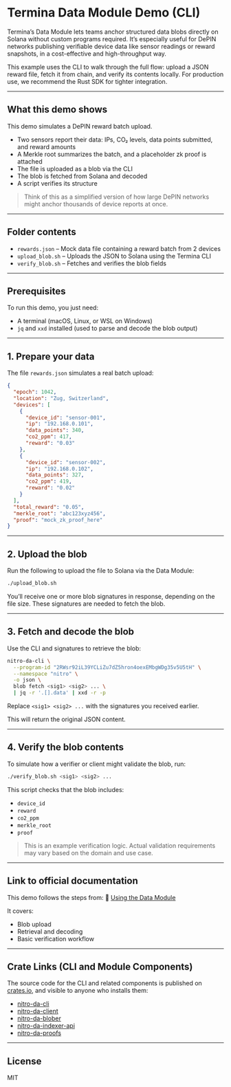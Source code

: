 # Termina Data Module Demo (CLI)

Termina’s Data Module lets teams anchor structured data blobs directly on Solana without custom programs required.
It’s especially useful for DePIN networks publishing verifiable device data like sensor readings or reward snapshots, in a cost-effective and high-throughput way.

This example uses the CLI to walk through the full flow: upload a JSON reward file, fetch it from chain, and verify its contents locally.
For production use, we recommend the Rust SDK for tighter integration.

---

## What this demo shows

This demo simulates a DePIN reward batch upload.

- Two sensors report their data: IPs, CO₂ levels, data points submitted, and reward amounts
- A Merkle root summarizes the batch, and a placeholder zk proof is attached
- The file is uploaded as a blob via the CLI
- The blob is fetched from Solana and decoded
- A script verifies its structure

> Think of this as a simplified version of how large DePIN networks might anchor thousands of device reports at once.

---

## Folder contents

- `rewards.json` – Mock data file containing a reward batch from 2 devices  
- `upload_blob.sh` – Uploads the JSON to Solana using the Termina CLI  
- `verify_blob.sh` – Fetches and verifies the blob fields

---

## Prerequisites

To run this demo, you just need:

- A terminal (macOS, Linux, or WSL on Windows)
- `jq` and `xxd` installed (used to parse and decode the blob output)

---

## 1. Prepare your data

The file `rewards.json` simulates a real batch upload:

```json
{
  "epoch": 1042,
  "location": "Zug, Switzerland",
  "devices": [
    {
      "device_id": "sensor-001",
      "ip": "192.168.0.101",
      "data_points": 340,
      "co2_ppm": 417,
      "reward": "0.03"
    },
    {
      "device_id": "sensor-002",
      "ip": "192.168.0.102",
      "data_points": 327,
      "co2_ppm": 419,
      "reward": "0.02"
    }
  ],
  "total_reward": "0.05",
  "merkle_root": "abc123xyz456",
  "proof": "mock_zk_proof_here"
}
````

---

## 2. Upload the blob

Run the following to upload the file to Solana via the Data Module:

```bash
./upload_blob.sh
```

You’ll receive one or more blob signatures in response, depending on the file size. These signatures are needed to fetch the blob.

---

## 3. Fetch and decode the blob

Use the CLI and signatures to retrieve the blob:

```bash
nitro-da-cli \
  --program-id "2RWsr92iL39YCLiZu7dZ5hron4oexEMbgWDg35v5U5tH" \
  --namespace "nitro" \
  -o json \
  blob fetch <sig1> <sig2> ... \
  | jq -r '.[].data' | xxd -r -p
```

Replace `<sig1> <sig2> ...` with the signatures you received earlier.

This will return the original JSON content.

---

## 4. Verify the blob contents

To simulate how a verifier or client might validate the blob, run:

```bash
./verify_blob.sh <sig1> <sig2> ...
```

This script checks that the blob includes:

* `device_id`
* `reward`
* `co2_ppm`
* `merkle_root`
* `proof`

> This is an example verification logic. Actual validation requirements may vary based on the domain and use case.

---

## Link to official documentation

This demo follows the steps from:
📖 [Using the Data Module](https://docs.termina.technology/documentation/network-extension-stack/ne-modules/data-module/using-the-data-module)

It covers:

* Blob upload
* Retrieval and decoding
* Basic verification workflow

---

## Crate Links (CLI and Module Components)

The source code for the CLI and related components is published on [crates.io](https://crates.io), and visible to anyone who installs them:

- [nitro-da-cli](https://crates.io/crates/nitro-da-cli)  
- [nitro-da-client](https://crates.io/crates/nitro-da-client)  
- [nitro-da-blober](https://crates.io/crates/nitro-da-blober)  
- [nitro-da-indexer-api](https://crates.io/crates/nitro-da-indexer-api)  
- [nitro-da-proofs](https://crates.io/crates/nitro-da-proofs)

---

## License

MIT
